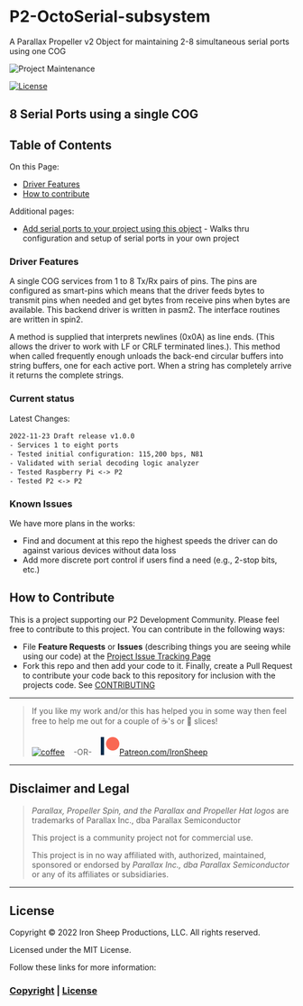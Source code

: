 # P2-OctoSerial-subsystem
A Parallax Propeller v2 Object for maintaining 2-8 simultaneous serial ports using one COG

![Project Maintenance][maintenance-shield]

[![License][license-shield]](LICENSE)

## 8 Serial Ports using a single COG

## Table of Contents

On this Page:

- [Driver Features](#features)
- [How to contribute](#how-to-contribute)

Additional pages:

- [Add serial ports to your project using this object](DEVELOP.md) - Walks thru configuration and setup of serial ports in your own project

### Driver Features

A single COG services from 1 to 8 Tx/Rx pairs of pins.  The pins are configured as smart-pins which means that the driver feeds bytes to transmit pins when needed and get bytes from receive pins when bytes are available. This backend driver is written in pasm2. The interface routines are written in spin2.

A method is supplied that interprets newlines (0x0A) as line ends. (This allows the driver to work with LF or CRLF terminated lines.). This method when called frequently enough unloads the back-end circular buffers into string buffers, one for each active port. When a string has completely arrive it returns the complete strings.

### Current status

Latest Changes:

```
2022-11-23 Draft release v1.0.0
- Services 1 to eight ports
- Tested initial configuration: 115,200 bps, N81
- Validated with serial decoding logic analyzer
- Tested Raspberry Pi <-> P2
- Tested P2 <-> P2

```

### Known Issues

We have more plans in the works:

- Find and document at this repo the highest speeds the driver can do against various devices without data loss
- Add more discrete port control if users find a need (e.g., 2-stop bits, etc.)

## How to Contribute

This is a project supporting our P2 Development Community. Please feel free to contribute to this project. You can contribute in the following ways:

- File **Feature Requests** or **Issues** (describing things you are seeing while using our code) at the [Project Issue Tracking Page](https://github.com/ironsheep/P2-OctoSerial-subsystem/issues)
- Fork this repo and then add your code to it. Finally, create a Pull Request to contribute your code back to this repository for inclusion with the projects code. See [CONTRIBUTING](CONTRIBUTING.md)

---

> If you like my work and/or this has helped you in some way then feel free to help me out for a couple of :coffee:'s or :pizza: slices!
>
> [![coffee](https://www.buymeacoffee.com/assets/img/custom_images/black_img.png)](https://www.buymeacoffee.com/ironsheep) &nbsp;&nbsp; -OR- &nbsp;&nbsp; [![Patreon](./images/patreon.png)](https://www.patreon.com/IronSheep?fan_landing=true)[Patreon.com/IronSheep](https://www.patreon.com/IronSheep?fan_landing=true)

---

## Disclaimer and Legal

> *Parallax, Propeller Spin, and the Parallax and Propeller Hat logos* are trademarks of Parallax Inc., dba Parallax Semiconductor
>
> This project is a community project not for commercial use.
>
> This project is in no way affiliated with, authorized, maintained, sponsored or endorsed by *Parallax Inc., dba Parallax Semiconductor* or any of its affiliates or subsidiaries.

---

## License

Copyright © 2022 Iron Sheep Productions, LLC. All rights reserved.

Licensed under the MIT License.

Follow these links for more information:

### [Copyright](copyright) | [License](LICENSE)

[maintenance-shield]: https://img.shields.io/badge/maintainer-stephen%40ironsheep%2ebiz-blue.svg?style=for-the-badge

[license-shield]: https://camo.githubusercontent.com/bc04f96d911ea5f6e3b00e44fc0731ea74c8e1e9/68747470733a2f2f696d672e736869656c64732e696f2f6769746875622f6c6963656e73652f69616e74726963682f746578742d646976696465722d726f772e7376673f7374796c653d666f722d7468652d6261646765

